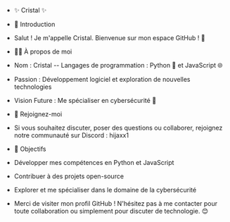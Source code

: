 - ✨ Cristal ✨
- 🌟 Introduction
- Salut ! Je m'appelle Cristal. Bienvenue sur mon espace GitHub ! 🚀

- 👩‍💻 À propos de moi
- Nom : Cristal
-- Langages de programmation : Python 🐍 et JavaScript 🌐
- Passion : Développement logiciel et exploration de nouvelles technologies
- Vision Future : Me spécialiser en cybersécurité 🔐
- 💬 Rejoignez-moi
- Si vous souhaitez discuter, poser des questions ou collaborer, rejoignez notre communauté sur Discord : hijaxx1

- 🌟 Objectifs
- Développer mes compétences en Python et JavaScript
- Contribuer à des projets open-source
- Explorer et me spécialiser dans le domaine de la cybersécurité
- Merci de visiter mon profil GitHub ! N'hésitez pas à me contacter pour toute collaboration ou simplement pour discuter de technologie. 😊

